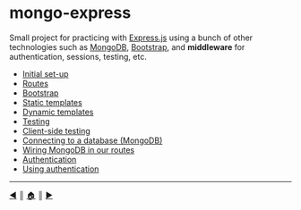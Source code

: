 # mongo-express
Small project for practicing with [Express.js][1] using a bunch of other technologies such as [MongoDB][2], [Bootstrap][3], and **middleware** for authentication, sessions, testing, etc.

* [Initial set-up][l1]
* [Routes][l2]
* [Bootstrap][l3]
* [Static templates][l4]
* [Dynamic templates][l5]
* [Testing][l6]
* [Client-side testing][l7]
* [Connecting to a database (MongoDB)][l8]
* [Wiring MongoDB in our routes][l9]
* [Authentication][l10]
* [Using authentication][l11]


---
[:arrow_backward:][back] ║ [:house:][home] ║ [:arrow_forward:][next]

<!-- navigation -->
[home]: #
[back]: #
[next]: README/setup.md

<!-- menu -->
[l1]: README/setup.md
[l2]: README/routes.md
[l3]: README/bootstrap.md
[l4]: README/static-templates.md
[l5]: README/dynamic-templates.md
[l6]: README/testing.md
[l7]: README/client-side-testing.md
[l8]: README/database.md
[l9]: README/mongo-routes.md
[l10]: README/authentication.md
[l11]: README/using_authentication.md

<!-- links -->
[1]: http://expressjs.com/en/index.html
[2]: https://www.mongodb.org/
[3]: http://getbootstrap.com/
